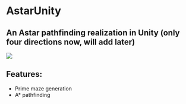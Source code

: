 # AstarUnity

## An Astar pathfinding realization in Unity (only four directions now, will add later)

![](https://github.com/LanLou123/AstarUnity/raw/master/pathfinding.gif)

## Features:
- Prime maze generation
- A* pathfinding
